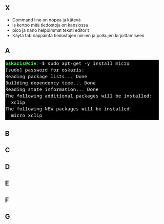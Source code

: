 ## X
- Command line on nopea ja kätevä
- ls kertoo mitä tiedostoja on kansiossa
- pico ja nano helpoimmat teksti editorit
- Käytä tab näppäintä tiedostojen nimien ja polkujen kirjoittamiseen

## A
![Alt text](https://github.com/OskariSalovaara/linuxpalvelin/blob/main/images/h2a.png?raw=true)
## B
## C
## D
## E
## F
## G
